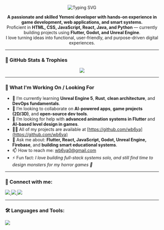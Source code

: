 <div align="center">

![Typing SVG](https://readme-typing-svg.demolab.com?font=Fira+Code&size=24&duration=3000&pause=500&color=F4C9DC&center=true&vCenter=true&multiline=true&width=700&height=100&lines=Hi+%F0%9F%91%8B%2C+I'm+WB6;Yemeni+Developer+%7C+Games+%2F+Web+%2F+Apps+%2F+Systems;Welcome+to+my+GitHub+profile+%F0%9F%8C%9F)

</div>

<p align="center">
  <b>A passionate and skilled Yemeni developer with hands-on experience in game development, web applications, and smart systems.</b><br>
  Proficient in <strong>HTML, CSS, JavaScript, React, Java, and Python</strong> — currently building projects using <strong>Flutter, Godot, and Unreal Engine</strong>.<br>
  I love turning ideas into functional, user-friendly, and purpose-driven digital experiences.
</p>

---

### 🧩 GitHub Stats & Trophies

<p align="center">
  <img src="https://github-profile-trophy.vercel.app/?username=wb6ya&theme=darkhub&margin-w=15&margin-h=15" />
</p>

---

### 🚀 What I'm Working On / Looking For

- 🌱 I’m currently learning **Unreal Engine 5**, **Rust**, **clean architecture**, and **DevOps fundamentals**.
- 🤝 I’m looking to collaborate on **AI-powered apps**, **game projects (2D/3D)**, and **open-source dev tools**.
- 🧠 I’m looking for help with **advanced animation systems in Flutter** and **AI-based level design in games**.
- 👨‍💻 All of my projects are available at [https://github.com/wb6ya](https://github.com/wb6ya)
- 💬 Ask me about: **Flutter, React, JavaScript, Godot, Unreal Engine, Firebase**, and **building smart educational systems**.
- 📫 How to reach me: [wb6ya0@gmail.com](mailto:wb6ya0@gmail.com)
- ⚡ Fun fact: *I love building full-stack systems solo, and still find time to design monsters for my horror games 👾*

---

### 🔗 Connect with me:

<p align="left">
  <a href="https://twitter.com/wb6ya" target="_blank">
    <img src="https://img.shields.io/badge/Twitter-%231DA1F2.svg?style=for-the-badge&logo=Twitter&logoColor=white" />
  </a>
  <a href="https://instagram.com/wb6ya" target="_blank">
    <img src="https://img.shields.io/badge/Instagram-%23E4405F.svg?style=for-the-badge&logo=Instagram&logoColor=white" />
  </a>
  <a href="https://linkedin.com/in/abdulaziz-bafarag" target="_blank">
    <img src="https://img.shields.io/badge/LinkedIn-%230077B5.svg?style=for-the-badge&logo=LinkedIn&logoColor=white" />
  </a>
</p>

---

### 🛠️ Languages and Tools:

<p align="left">
  <img src="https://skillicons.dev/icons?i=html,css,js,ts,react,flutter,dart,python,java,cpp,unreal,godot,firebase,git,github,linux,docker,mysql,postgres,tailwind,nextjs,laravel,aws,vscode" />
</p>
